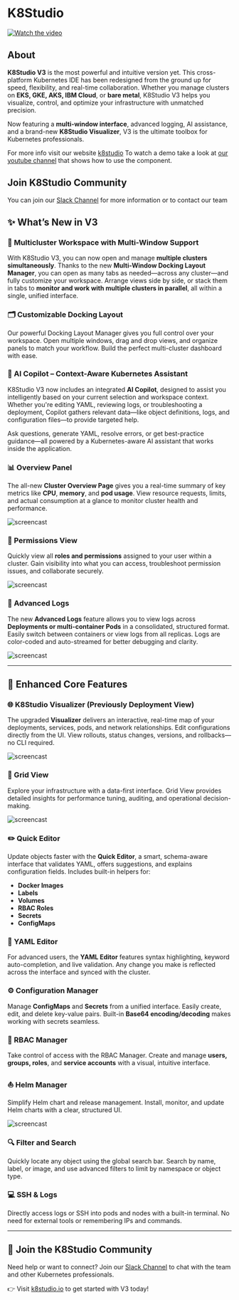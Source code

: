 # K8Studio
[![Watch the video](K8StudioThumb.png)](https://youtu.be/BvAemIubm-o)

## About
**K8Studio V3** is the most powerful and intuitive version yet. This cross-platform Kubernetes IDE has been redesigned from the ground up for speed, flexibility, and real-time collaboration. Whether you manage clusters on **EKS, GKE, AKS, IBM Cloud**, or **bare metal**, K8Studio V3 helps you visualize, control, and optimize your infrastructure with unmatched precision.

Now featuring a **multi-window interface**, advanced logging, AI assistance, and a brand-new **K8Studio Visualizer**, V3 is the ultimate toolbox for Kubernetes professionals.

For more info visit our website [k8studio](https://k8studio.io)
To watch a demo take a look at [our youtube channel](https://youtu.be/BvAemIubm-o) that shows how to use the component.


## Join K8Studio Community
You can join our 
[Slack Channel](https://join.slack.com/t/k8studio/shared_invite/enQtNjgxMDU1NzkzMDc0LWM0ZTc3MjU5ZGIzN2MxMDhkOGFjOGNjYmU1YzI3YzRmMjUzNmU5ZjMxZTVlODMwZDY3ODY1NjhlM2NhYjVlODQ) for more information or to contact our team



## ✨ What’s New in V3



### 🧭 Multicluster Workspace with Multi-Window Support
With K8Studio V3, you can now open and manage **multiple clusters simultaneously**. Thanks to the new **Multi-Window Docking Layout Manager**, you can open as many tabs as needed—across any cluster—and fully customize your workspace. Arrange views side by side, or stack them in tabs to **monitor and work with multiple clusters in parallel**, all within a single, unified interface.

### 🗂️ Customizable Docking Layout
Our powerful Docking Layout Manager gives you full control over your workspace. Open multiple windows, drag and drop views, and organize panels to match your workflow. Build the perfect multi-cluster dashboard with ease.

### 🤖 AI Copilot – Context-Aware Kubernetes Assistant
K8Studio V3 now includes an integrated **AI Copilot**, designed to assist you intelligently based on your current selection and workspace context. Whether you're editing YAML, reviewing logs, or troubleshooting a deployment, Copilot gathers relevant data—like object definitions, logs, and configuration files—to provide targeted help.

Ask questions, generate YAML, resolve errors, or get best-practice guidance—all powered by a Kubernetes-aware AI assistant that works inside the application.


### 📊 Overview Panel
The all-new **Cluster Overview Page** gives you a real-time summary of key metrics like **CPU**, **memory**, and **pod usage**. View resource requests, limits, and actual consumption at a glance to monitor cluster health and performance.

![screencast](https://github.com/K8Studio/K8studio/blob/main/v3-overview.png)

### 🔐 Permissions View
Quickly view all **roles and permissions** assigned to your user within a cluster. Gain visibility into what you can access, troubleshoot permission issues, and collaborate securely.

![screencast](https://github.com/K8Studio/K8studio/blob/main/v3-permissions.png)

### 📄 Advanced Logs
The new **Advanced Logs** feature allows you to view logs across **Deployments or multi-container Pods** in a consolidated, structured format. Easily switch between containers or view logs from all replicas. Logs are color-coded and auto-streamed for better debugging and clarity.

![screencast](https://github.com/K8Studio/K8studio/blob/main/v3-logs.png)

---

## 🔧 Enhanced Core Features

### 🌐 K8Studio Visualizer (Previously Deployment View)
The upgraded **Visualizer** delivers an interactive, real-time map of your deployments, services, pods, and network relationships. Edit configurations directly from the UI. View rollouts, status changes, versions, and rollbacks—no CLI required.

![screencast](https://github.com/K8Studio/K8studio/blob/main/v3-visualizer.png)

### 🧮 Grid View
Explore your infrastructure with a data-first interface. Grid View provides detailed insights for performance tuning, auditing, and operational decision-making.

![screencast](https://github.com/K8Studio/K8studio/blob/main/v3-grid.png)

### ✏️ Quick Editor
Update objects faster with the **Quick Editor**, a smart, schema-aware interface that validates YAML, offers suggestions, and explains configuration fields. Includes built-in helpers for:
- **Docker Images**
- **Labels**
- **Volumes**
- **RBAC Roles**
- **Secrets**
- **ConfigMaps**

### 📝 YAML Editor
For advanced users, the **YAML Editor** features syntax highlighting, keyword auto-completion, and live validation. Any change you make is reflected across the interface and synced with the cluster.

### ⚙️ Configuration Manager
Manage **ConfigMaps** and **Secrets** from a unified interface. Easily create, edit, and delete key-value pairs. Built-in **Base64 encoding/decoding** makes working with secrets seamless.

### 🔐 RBAC Manager
Take control of access with the RBAC Manager. Create and manage **users, groups, roles**, and **service accounts** with a visual, intuitive interface.

### ⛵ Helm Manager
Simplify Helm chart and release management. Install, monitor, and update Helm charts with a clear, structured UI.

![screencast](https://github.com/K8Studio/K8studio/blob/main/v3-helm.png)

### 🔍 Filter and Search
Quickly locate any object using the global search bar. Search by name, label, or image, and use advanced filters to limit by namespace or object type.

### 💻 SSH & Logs
Directly access logs or SSH into pods and nodes with a built-in terminal. No need for external tools or remembering IPs and commands.

---

## 💬 Join the K8Studio Community
Need help or want to connect? Join our [Slack Channel](https://k8studio.slack.com/join/shared_invite/enQtNjgxMDU1NzkzMDc0LWM0ZTc3MjU5ZGIzN2MxMDhkOGFjOGNjYmU1YzI3YzRmMjUzNmU5ZjMxZTVlODMwZDY3ODY1NjhlM2NhYjVlODQ) to chat with the team and other Kubernetes professionals.

👉 Visit [k8studio.io](https://k8studio.io/) to get started with V3 today!




